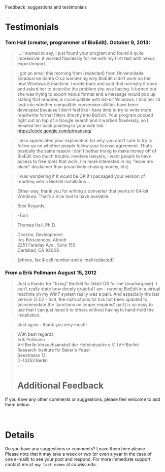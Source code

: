 Feedback: suggestions and testimonials

# Testimonials #

### <b>Tom Hall</b> (creator, programmer of BioEdit). October 9, 2013: ###

> ...
> I wanted to say, I just found your program and found it quite impressive.  It worked flawlessly for me with my first test with nexus export/import.

> I got an email this morning from {redacted} from Universidade Estadual de Santa Cruz wondering why BioEdit didn’t work on her new Windows 8 machine.  I wrote back and said that normally it does and asked her to describe the problem she was having.  It turned out she was trying to export nexus format and a message would pop up stating that readSeq is incompatible with 64-bit Windows.  I told her I’d look into whether compatible conversion utilities have been developed because I don’t feel like I have time to try to write more read/write format filters directly into BioEdit.  Your program popped right out on top of a Google search and it worked flawlessly, so I emailed her back pointing to your web link https://code.google.com/p/readseq/

> I also appreciated your explanation for why you don’t care to try to follow up on whether people follow your license agreement.  That’s basically the same reason I don’t bother trying to make money off of BioEdit (too much trouble, involves lawyers, I want people to have access to free tools that work, I’m more interested in my “leave me alone” disclaimer than proactively chasing money, etc).

> I was wondering if it would be OK if I packaged your version of readSeq with a BioEdit installation...

> Either way, thank you for writing a converter that works in 64-bit Windows.  That’s a nice tool to have available.


> Best Regards,

> -Tom

> Thomas Hall, Ph.D.<br>
<blockquote>Director, Development<br>
Ibis Biosciences, Abbott<br>
2251 Faraday Ave., Suite 150<br>
Carlsbad, CA 92008<br></blockquote>

<blockquote>{phone, fax & cell number and e-mail redacted}</blockquote>


<h3>From a Erik Pollmann August 15, 2012</h3>
<blockquote>Just a thanks for "fixing" BioEdit for 64bit OS for me {readseq.exe}. I can't really state how deeply grateful I am - running BioEdit in a virtual machine on my Win7 system really was a pain. And especially the last version (2.02 - hint, the instructions.txt has not been updated to accommodate the 'junctions no longer required' part) is so easy to use that I can just hand it to others without having to hand-hold the installation.</blockquote>

<blockquote>Just again - thank you very much!</blockquote>

<blockquote>With best regards,<br>
Erik Pollmann<br>
VH Berlin Versuchsanstalt der Hefeindustrie e.V. (VH Berlin)<br>
Research Institute for Baker's Yeast<br>
Seestrasse 13<br>
D-13353 Berlin<br>
---<br>
<h1>Additional Feedback</h1></blockquote>

If you have any other comments or suggestions, please feel welcome to add them below.<br>
<br>
<br>
<h1>Details</h1>

Do you have any suggestions or comments?  Leave them here please.  Please note that it may take a week or two (or even a year in the case of one e-mail!) to see your post and respond. For more immediate support, contact me at <code>&lt;my last name&gt;</code> at cs.wisc.edu.